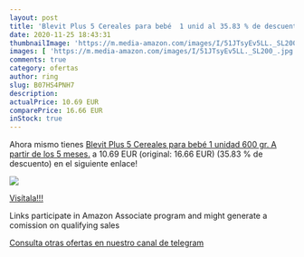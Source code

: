 ```yaml
---
layout: post
title: 'Blevit Plus 5 Cereales para bebé  1 unid al 35.83 % de descuento'
date: 2020-11-25 18:43:31
thumbnailImage: 'https://m.media-amazon.com/images/I/51JTsyEv5LL._SL200_.jpg'
images: [ 'https://m.media-amazon.com/images/I/51JTsyEv5LL._SL200_.jpg' ]
comments: true
category: ofertas
author: ring
slug: B07HS4PNH7
description:
actualPrice: 10.69 EUR
comparePrice: 16.66 EUR
inStock: true
---
```


Ahora mismo tienes [Blevit Plus 5 Cereales para bebé  1 unidad 600 gr. A partir de los 5 meses.](https://www.amazon.es/dp/B07HS4PNH7/?tag=tolees-21) a 10.69 EUR (original: 16.66 EUR) (35.83 %  de descuento) en el siguiente enlace!

[![](https://m.media-amazon.com/images/I/51JTsyEv5LL._SL200_.jpg)](https://www.amazon.es/dp/B07HS4PNH7/?tag=tolees-21)

[Visítala!!!](https://www.amazon.es/dp/B07HS4PNH7/?tag=tolees-21)

Links participate in Amazon Associate program and might generate a comission on qualifying sales

[Consulta otras ofertas en nuestro canal de telegram](https://t.me/s/ofertas25)
